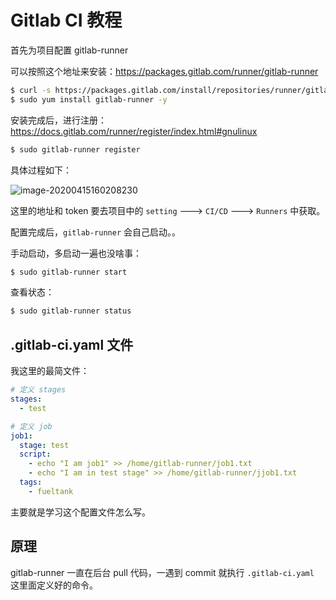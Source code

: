 # Gitlab CI 教程

首先为项目配置 gitlab-runner

可以按照这个地址来安装：https://packages.gitlab.com/runner/gitlab-runner

```bash
$ curl -s https://packages.gitlab.com/install/repositories/runner/gitlab-runner/script.rpm.sh | sudo bash
$ sudo yum install gitlab-runner -y
```

安装完成后，进行注册：https://docs.gitlab.com/runner/register/index.html#gnulinux

```bash
$ sudo gitlab-runner register
```

具体过程如下：

![image-20200415160208230](/Users/jiyouxu/Documents/me/blog/resource/image-20200415160208230.png)

这里的地址和 token 要去项目中的 `setting` --->  `CI/CD`  ---> `Runners` 中获取。

配置完成后，`gitlab-runner` 会自己启动。。

手动启动，多启动一遍也没啥事：

```bash
$ sudo gitlab-runner start
```

查看状态：

```bash
$ sudo gitlab-runner status
```



## .gitlab-ci.yaml 文件

我这里的最简文件：

```yaml
# 定义 stages
stages:
  - test

# 定义 job
job1:
  stage: test
  script:
    - echo "I am job1" >> /home/gitlab-runner/job1.txt
    - echo "I am in test stage" >> /home/gitlab-runner/jjob1.txt
  tags:
    - fueltank
```

主要就是学习这个配置文件怎么写。



## 原理

gitlab-runner 一直在后台 pull 代码，一遇到 commit 就执行 `.gitlab-ci.yaml ` 这里面定义好的命令。